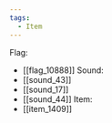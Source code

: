 ```yaml
---
tags:
  - Item
---
```

Flag:
- [[flag_10888]]
Sound:
- [[sound_43]]
- [[sound_17]]
- [[sound_44]]
Item:
- [[item_1409]]
